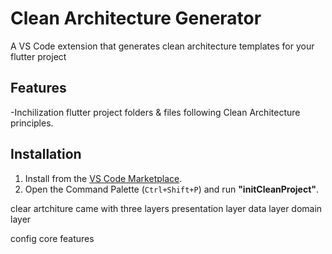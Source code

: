 # Clean Architecture Generator

A VS Code extension that generates clean architecture templates for your
flutter project

## Features
-Inchilization flutter project folders & files following Clean Architecture principles.


## Installation
1. Install from the [VS Code Marketplace](https://marketplace.visualstudio.com/items?itemName=your-publisher.clean-architecture-generator).
2. Open the Command Palette (`Ctrl+Shift+P`) and run **"initCleanProject"**.

clear artchiture came with three layers 
presentation layer
data layer
domain layer

config
core
features
